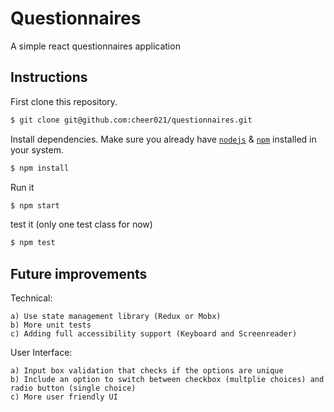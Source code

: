 # Questionnaires
A simple react questionnaires application

## Instructions

First clone this repository.
```bash
$ git clone git@github.com:cheer021/questionnaires.git
```

Install dependencies. Make sure you already have [`nodejs`](https://nodejs.org/en/) & [`npm`](https://www.npmjs.com/) installed in your system.
```bash
$ npm install
```

Run it
```bash
$ npm start
```

test it (only one test class for now)
```bash
$ npm test
```

## Future improvements

Technical:
```
a) Use state management library (Redux or Mobx)
b) More unit tests
c) Adding full accessibility support (Keyboard and Screenreader)
```

User Interface:

```
a) Input box validation that checks if the options are unique
b) Include an option to switch between checkbox (multplie choices) and radio button (single choice)
c) More user friendly UI
```



